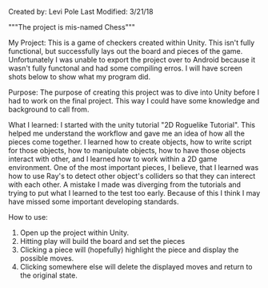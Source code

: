 Created by: Levi Pole
Last Modified: 3/21/18

"""The project is mis-named Chess"""

My Project:
This is a game of checkers created within Unity. This isn't fully functional, but successfully lays out the board and pieces of the game. 
Unfortunately I was unable to export the project over to Android because it wasn't fully functonal and had some compiling erros. I will 
have screen shots below to show what my program did. 

Purpose:
The purpose of creating this project was to dive into Unity before I had to work on the final project. This way I could have some 
knowledge and background to call from.

What I learned: 
I started with the unity tutorial "2D Roguelike Tutorial". This helped me understand the workflow and gave me an idea of how all the pieces
come together. I learned how to create objects, how to write script for those objects, how to manipulate objects, how to have those objects
interact with other, and I learned how to work within a 2D game environment. One of the most important pieces, I believe, that I learned 
was how to use Ray's to detect other object's colliders so that they can interect with each other. A mistake I made was diverging from the 
tutorials and trying to put what I learned to the test too early. Because of this I think I may have missed some important developing 
standards. 

How to use:
1. Open up the project within Unity. 
2. Hitting play will build the board and set the pieces
3. Clicking a piece will (hopefully) highlight the piece and display the possible moves. 
4. Clicking somewhere else will delete the displayed moves and return to the original state.
